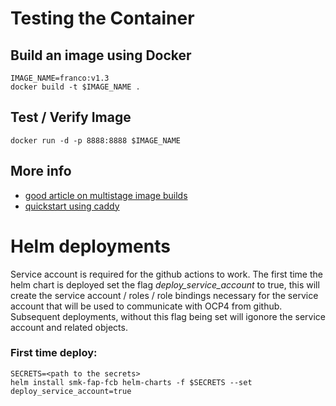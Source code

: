 # Testing the Container

## Build an image using Docker
```
IMAGE_NAME=franco:v1.3
docker build -t $IMAGE_NAME .
```

## Test / Verify Image

`docker run -d -p 8888:8888 $IMAGE_NAME`

## More info

* [good article on multistage image builds](https://medium.com/trendyol-tech/how-we-reduce-node-docker-image-size-in-3-steps-ff2762b51d5a)
* [quickstart using caddy](https://caddyserver.com/docs/quick-starts/static-files)

# Helm deployments

Service account is required for the github actions to work.  The
first time the helm chart is deployed set the flag
*deploy_service_account* to true, this will create the service
account / roles / role bindings necessary for the service account
that will be used to communicate with OCP4 from github.  Subsequent 
deployments, without this flag being set will igonore the service 
account and related objects.

### First time deploy:



```
SECRETS=<path to the secrets>
helm install smk-fap-fcb helm-charts -f $SECRETS --set deploy_service_account=true
```

